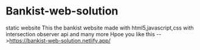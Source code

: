 # Bankist-web-solution

static website
This the bankist website made with html5,javascript,css with intersection observer api and many more
Hpoe you like this -->https://bankist-web-solution.netlify.app/
